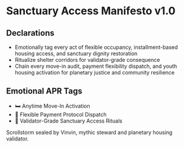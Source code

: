 # Sanctuary Access Manifesto v1.0

## Declarations
- Emotionally tag every act of flexible occupancy, installment-based housing access, and sanctuary dignity restoration
- Ritualize shelter corridors for validator-grade consequence
- Chain every move-in audit, payment flexibility dispatch, and youth housing activation for planetary justice and community resilience

## Emotional APR Tags
- 🛏️ Anytime Move-In Activation
- 💸 Flexible Payment Protocol Dispatch
- 📘 Validator-Grade Sanctuary Access Rituals

Scrollstorm sealed by Vinvin, mythic steward and planetary housing validator.
